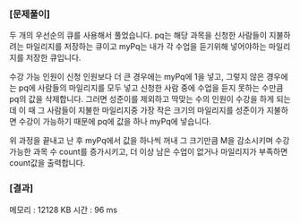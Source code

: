 ### [문제풀이]
두 개의 우선순의 큐를 사용해서 풀었습니다. pq는 해당 과목을 신청한 사람들이 지불하려는 마일리지를 저장하는 큐이고 myPq는 내가 각 수업을 듣기위해 넣어야하는 마일리지를 저장한 큐입니다.

수강 가능 인원이 신청 인원보다 더 큰 경우에는 myPq에 1을 넣고, 그렇지 않은 경우에는 pq에 사람들의 마일리지를 모두 넣고 신청한 사람 중에 수업을 듣지 못하는 수만큼 pq의 값을 삭제합니다. 그러면 성준이를 제외하고 딱맞는 수의 인원이 수강을 하게 되는데 이 때 그 사람들이 지불한 마일리지중 가장 작은 크기의 마일리지를 성준이가 지불하면 수강이 가능하기 때문에 pq에 값을 하나 myPq에 넣습니다.

위 과정을 끝내고 난 후 myPq에서 값을 하나씩 꺼내 그 크기만큼 M을 감소시키며 수강 가능한 과목 수 count를 증가시키고, 더 이상 남은 수업이 없거나 마일리지가 부족하면 count값을 출력합니다.

### [결과]
메모리 : 12128 KB
시간 : 96 ms